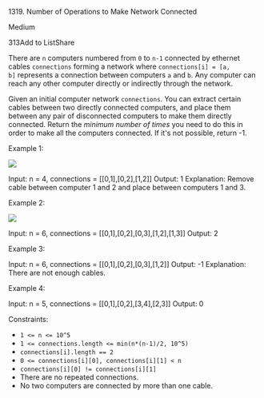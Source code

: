 1319\. Number of Operations to Make Network Connected

Medium

313Add to ListShare

There are `n` computers numbered from `0` to `n-1` connected by ethernet cables `connections` forming a network where `connections[i] = [a, b]` represents a connection between computers `a` and `b`. Any computer can reach any other computer directly or indirectly through the network.

Given an initial computer network `connections`. You can extract certain cables between two directly connected computers, and place them between any pair of disconnected computers to make them directly connected. Return the *minimum number of times* you need to do this in order to make all the computers connected. If it's not possible, return -1. 

Example 1:

![](https://assets.leetcode.com/uploads/2020/01/02/sample_1_1677.png)

Input: n = 4, connections = [[0,1],[0,2],[1,2]]
Output: 1
Explanation: Remove cable between computer 1 and 2 and place between computers 1 and 3.

Example 2:

![](https://assets.leetcode.com/uploads/2020/01/02/sample_2_1677.png)

Input: n = 6, connections = [[0,1],[0,2],[0,3],[1,2],[1,3]]
Output: 2

Example 3:

Input: n = 6, connections = [[0,1],[0,2],[0,3],[1,2]]
Output: -1
Explanation: There are not enough cables.

Example 4:

Input: n = 5, connections = [[0,1],[0,2],[3,4],[2,3]]
Output: 0

Constraints:

-   `1 <= n <= 10^5`
-   `1 <= connections.length <= min(n*(n-1)/2, 10^5)`
-   `connections[i].length == 2`
-   `0 <= connections[i][0], connections[i][1] < n`
-   `connections[i][0] != connections[i][1]`
-   There are no repeated connections.
-   No two computers are connected by more than one cable.
